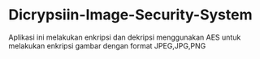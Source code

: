 # Dicrypsiin-Image-Security-System
Aplikasi ini melakukan enkripsi dan dekripsi menggunakan AES untuk melakukan enkripsi gambar dengan format JPEG,JPG,PNG
